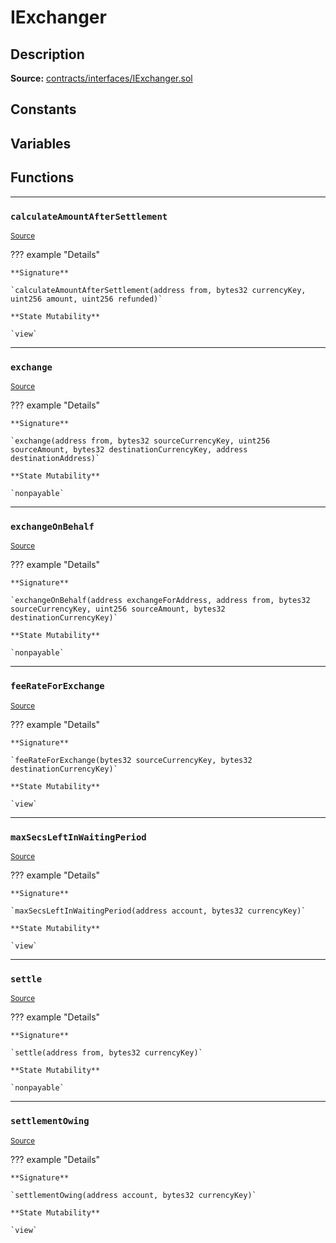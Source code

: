# IExchanger

## Description


**Source:** [contracts/interfaces/IExchanger.sol](https://github.com/Synthetixio/synthetix/tree/develop/contracts/interfaces/IExchanger.sol)

## Constants

## Variables

## Functions


---
### `calculateAmountAfterSettlement`

<sub>[Source](https://github.com/Synthetixio/synthetix/tree/develop/contracts/interfaces/IExchanger.sol#L6)</sub>

??? example "Details"

    **Signature**

    `calculateAmountAfterSettlement(address from, bytes32 currencyKey, uint256 amount, uint256 refunded)`

    **State Mutability**

    `view`


---
### `exchange`

<sub>[Source](https://github.com/Synthetixio/synthetix/tree/develop/contracts/interfaces/IExchanger.sol#L27)</sub>

??? example "Details"

    **Signature**

    `exchange(address from, bytes32 sourceCurrencyKey, uint256 sourceAmount, bytes32 destinationCurrencyKey, address destinationAddress)`

    **State Mutability**

    `nonpayable`


---
### `exchangeOnBehalf`

<sub>[Source](https://github.com/Synthetixio/synthetix/tree/develop/contracts/interfaces/IExchanger.sol#L35)</sub>

??? example "Details"

    **Signature**

    `exchangeOnBehalf(address exchangeForAddress, address from, bytes32 sourceCurrencyKey, uint256 sourceAmount, bytes32 destinationCurrencyKey)`

    **State Mutability**

    `nonpayable`


---
### `feeRateForExchange`

<sub>[Source](https://github.com/Synthetixio/synthetix/tree/develop/contracts/interfaces/IExchanger.sol#L13)</sub>

??? example "Details"

    **Signature**

    `feeRateForExchange(bytes32 sourceCurrencyKey, bytes32 destinationCurrencyKey)`

    **State Mutability**

    `view`


---
### `maxSecsLeftInWaitingPeriod`

<sub>[Source](https://github.com/Synthetixio/synthetix/tree/develop/contracts/interfaces/IExchanger.sol#L15)</sub>

??? example "Details"

    **Signature**

    `maxSecsLeftInWaitingPeriod(address account, bytes32 currencyKey)`

    **State Mutability**

    `view`


---
### `settle`

<sub>[Source](https://github.com/Synthetixio/synthetix/tree/develop/contracts/interfaces/IExchanger.sol#L43)</sub>

??? example "Details"

    **Signature**

    `settle(address from, bytes32 currencyKey)`

    **State Mutability**

    `nonpayable`


---
### `settlementOwing`

<sub>[Source](https://github.com/Synthetixio/synthetix/tree/develop/contracts/interfaces/IExchanger.sol#L17)</sub>

??? example "Details"

    **Signature**

    `settlementOwing(address account, bytes32 currencyKey)`

    **State Mutability**

    `view`

